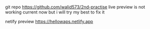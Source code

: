 git repo 
https://github.com/walid573/2nd-practise
live preview is not working current now but i will try my best to fix it


netify preview
https://hellowaps.netlify.app